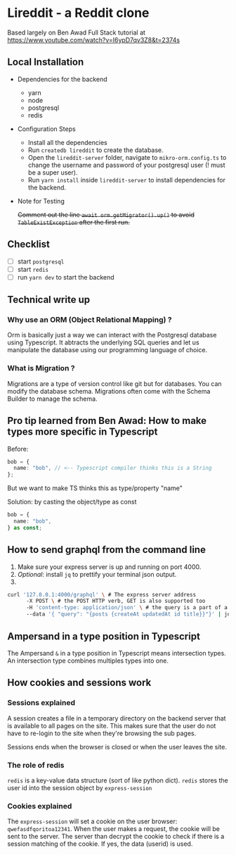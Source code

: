 # Lireddit - a Reddit clone

Based largely on Ben Awad Full Stack tutorial at https://www.youtube.com/watch?v=I6ypD7qv3Z8&t=2374s

## Local Installation

- Dependencies for the backend

  - yarn
  - node
  - postgresql
  - redis

- Configuration Steps

  - Install all the dependencies
  - Run `createdb lireddit` to create the database.
  - Open the `lireddit-server` folder, navigate to `mikro-orm.config.ts` to change the username and password of your postgresql user (! must be a super user).
  - Run `yarn install` inside `lireddit-server` to install dependencies for the backend.

- Note for Testing

  ~~Comment out the line `await orm.getMigrator().up()` to avoid `TableExistException` after the first run.~~

## Checklist

- [ ] start `postgresql`
- [ ] start `redis`
- [ ] run `yarn dev` to start the backend

## Technical write up

### Why use an ORM (Object Relational Mapping) ?

Orm is basically just a way we can interact with the Postgresql database using Typescript.
It abtracts the underlying SQL queries and let us manipulate the database using our programming language of choice.

### What is Migration ?

Migrations are a type of version control like git but for databases. You can modify the database schema. Migrations often come with the Schema Builder to manage the schema.

## Pro tip learned from Ben Awad: How to make types more specific in Typescript

Before:

```typescript
bob = {
  name: "bob", // <-- Typescript compiler thinks this is a String
};
```

But we want to make TS thinks this as type/property "name"

Solution: by casting the object/type as const

```typescript
bob = {
  name: "bob",
} as const;
```
## How to send graphql from the command line

1. Make sure your express server is up and running on port 4000.
2. *Optional*: install `jq` to prettify your terminal json output.
3.
```bash
curl '127.0.0.1:4000/graphql' \ # The express server address
      -X POST \ # the POST HTTP verb, GET is also supported too
      -H 'content-type: application/json' \ # the query is a part of a json object
      --data '{ "query": "{posts {createAt updatedAt id title}}"}' | jq # query for posts then pipes the data to jq for pretty output
```
## Ampersand in a type position in Typescript
The Ampersand `&` in a type position in Typescript means intersection types.
An intersection type combines multiples types into one.

## How cookies and sessions work

### Sessions explained

A session creates a file in a temporary directory on the backend server
that is available to all pages on the site. This makes sure that the user do not
have to re-login to the site when they're browsing the sub pages.

Sessions ends when the browser is closed or when the user leaves the site.

### The role of redis
`redis` is a key-value data structure (sort of like python dict). `redis` stores the user id
into the session object by `express-session`

### Cookies explained

The `express-session` will set a cookie on the user browser: `qwefasdfqoritoa12341`.
When the user makes a request, the cookie will be sent to the server. The server
than decrypt the cookie to check if there is a session matching of the cookie. If yes,
the data (userid) is used.


